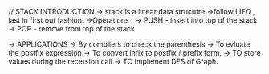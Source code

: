 // STACK INTRODUCTION
-> stack is a linear data strucutre
    ->follow LIFO , last in first out fashion.
    ->Operations :
            -> PUSH - insert into top of the stack 
            -> POP - remove from top of the stack

-> APPLICATIONS
    -> By compilers to check the parenthesis
    -> To evluate the postfix expression
    -> To convert infix to postfix / prefix form.
    -> TO store values during the recersion call
    -> TO implement DFS of Graph. 